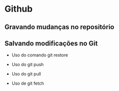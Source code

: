 # Github

## Gravando mudanças no repositório

## Salvando modificações no Git

- Uso do comando git restore

- Uso do git push

- Uso do git pull

- Uso de git fetch
